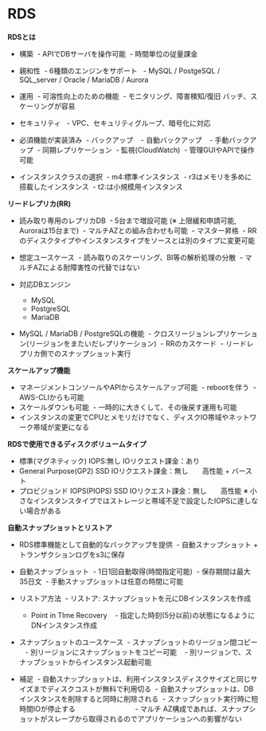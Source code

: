 # RDS

**RDSとは**

- 構築
  - APIでDBサーバを操作可能
  - 時間単位の従量課金
- 親和性
  - 6種類のエンジンをサポート
    - MySQL / PostgeSQL / SQL_server / Oracle / MariaDB / Aurora
- 運用
  - 可溶性向上のための機能
  - モニタリング、障害検知/復旧 バッチ、スケーリングが容易
- セキュリティ 
  - VPC、セキュリティグループ、暗号化に対応
 
- 必須機能が実装済み
  - バックアップ
    - 自動バックアップ
    - 手動バックアップ
  - 同期レプリケーション
  - 監視(CloudWatch)
  - 管理GUIやAPIで操作可能

- インスタンスクラスの選択
  - m4:標準インスタンス
  - r3はメモリを多めに搭載したインスタンス
  - t2:は小規模用インスタンス
  
**リードレプリカ(RR)**

- 読み取り専用のレプリカDB
  - 5台まで増設可能 (※ 上限緩和申請可能, Auroraは15台まで)
  - マルチAZとの組み合わせも可能
  - マスター昇格
  - RRのディスクタイプやインスタンスタイプをソースとは別のタイプに変更可能
 
- 想定ユースケース
  - 読み取りのスケーリング、BI等の解析処理の分散
  - マルチAZによる耐障害性の代替ではない
 
- 対応DBエンジン
  - MySQL
  - PostgreSQL
  - MariaDB

- MySQL / MariaDB / PostgreSQLの機能
  - クロスリージョンレプリケーション(リージョンをまたいだレプリケーション)
  - RRのカスケード
  - リードレプリカ側でのスナップショット実行
 
**スケールアップ機能** 

- マネージメントコンソールやAPIからスケールアップ可能
  - rebootを伴う
  - AWS-CLIからも可能
- スケールダウンも可能
  - 一時的に大きくして、その後戻す運用も可能
- インスタンスの変更でCPUとメモリだけでなく、ディスクIO帯域やネットワーク帯域が変更になる


**RDSで使用できるディスクボリュームタイプ**
 
- 標準(マグネティック) IOPS:無し IOリクエスト課金：あり
- General Purpose(GP2) SSD IOリクエスト課金：無し　　高性能 + バースト
- プロビジョンド IOPS(PIOPS) SSD IOリクエスト課金：無し　　高性能
 ※ 小さなインスタンスタイプではストレージと帯域不足で設定したIOPSに達しない場合がある
 
**自動スナップショットとリストア**

- RDS標準機能として自動的なバックアップを提供
  - 自動スナップショット + トランザクションログをs3に保存
- 自動スナップショット
  - 1日1回自動取得(時間指定可能)
  - 保存期間は最大35日文
  - 手動スナップショットは任意の時間に可能
  
- リストア方法
  - リストア: スナップショットを元にDBインスタンスを作成
  - Point in TIme Recovery
    - 指定した時刻(5分以前)の状態になるようにDNインスタンス作成

- スナップショットのユースケース
  - スナップショットのリージョン間コピー
    - 別リージョンにスナップショットをコピー可能
    - 別リージョンで、スナップショットからインスタンス起動可能
    
- 補足
  - 自動スナップショットは、利用インスタンスディスクサイズと同じサイズまでディスクコストが無料で利用切る
  - 自動スナップショットは、DBインスタンスを削除すると同時に削除される
  - スナップショット実行時に短時間IOが停止する
　　　　　　　　 - マルチ AZ構成であれば、スナップショットがスレーブから取得されるのでアプリケーションへの影響がない




        
 
  
